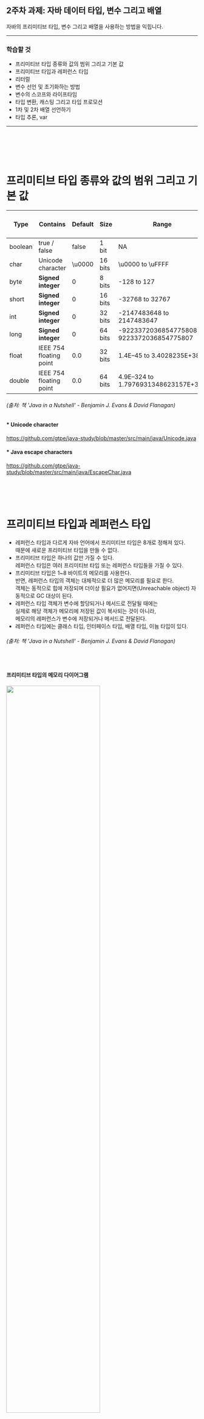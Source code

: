 <br/>

## 2주차 과제: 자바 데이터 타입, 변수 그리고 배열 
자바의 프리미티브 타입, 변수 그리고 배열을 사용하는 방법을 익힙니다.
*** 
### 학습할 것
- 프리미티브 타입 종류와 값의 범위 그리고 기본 값
- 프리미티브 타입과 레퍼런스 타입
- 리터럴
- 변수 선언 및 초기화하는 방법
- 변수의 스코프와 라이프타임
- 타입 변환, 캐스팅 그리고 타입 프로모션
- 1차 및 2차 배열 선언하기
- 타입 추론, var
***
<br/><br/><br/><br/>

# 프리미티브 타입 종류와 값의 범위 그리고 기본 값
|<h4>Type</h4>|<h4>Contains</h4>|<h4>Default</h4>|<h4>Size</h4>|<h4>Range</h4>|
|---|---|---|---|---|
|boolean|true / false|false|1 bit|NA|
|char|Unicode character|\u0000|16 bits|\u0000 to \uFFFF|
|byte|__Signed integer__|0|8 bits|-128 to 127|
|short|__Signed integer__|0|16 bits|-32768 to 32767|
|int|__Signed integer__|0|32 bits|-2147483648 to 2147483647|
|long|__Signed integer__|0|64 bits|-9223372036854775808 to 9223372036854775807|
|float|IEEE 754 floating point|0.0|32 bits|1.4E–45 to 3.4028235E+38|
|double|IEEE 754 floating point|0.0|64 bits|4.9E–324 to 1.7976931348623157E+308|

###### (출처: 책 'Java in a Nutshell' - Benjamin J. Evans & David Flanagan)
#### * Unicode character
https://github.com/gtpe/java-study/blob/master/src/main/java/Unicode.java <br/>
#### * Java escape characters
https://github.com/gtpe/java-study/blob/master/src/main/java/EscapeChar.java <br/>
<br/><br/><br/><br/>

# 프리미티브 타입과 레퍼런스 타입
- 레퍼런스 타입과 다르게 자바 언어에서 프리미티브 타입은 8개로 정해져 있다. <br/>
때문에 새로운 프리미티브 타입을 만들 수 없다. <br/>
- 프리미티브 타입은 하나의 값만 가질 수 있다. <br/>
레퍼런스 타입은 여러 프리미티브 타입 또는 레퍼런스 타입들을 가질 수 있다. <br/>
- 프리미티브 타입은 1~8 바이트의 메모리를 사용한다. <br/>
반면, 레퍼런스 타입의 객체는 대체적으로 더 많은 메모리를 필요로 한다. <br/>
객체는 동적으로 힙에 저장되며 더이상 필요가 없어지면(Unreachable object) 자동적으로 GC 대상이 된다. <br/>
- 레퍼런스 타입 객체가 변수에 할당되거나 메서드로 전달될 때에는 <br/>
실제로 해당 객체가 메모리에 저장된 값이 복사되는 것이 아니라, <br/>
메모리의 레퍼런스가 변수에 저장되거나 메서드로 전달된다.  <br/>
- 레퍼런스 타입에는 클래스 타입, 인터페이스 타입, 배열 타입, 이늄 타입이 있다. <br/>

###### (출처: 책 'Java in a Nutshell' - Benjamin J. Evans & David Flanagan)
<br/>

#### 프리미티브 타입의 메모리 다이어그램
<img src="./images/memory_primitive.png" width="70%" /><br/>
#### 레퍼런스 타입인 배열에 저장된 문자들의 메모리 다이어그램 
<img src="./images/memory_array.png" width="70%" /><br/>
#### 레퍼런스 타입인 String으로 저장된 객체의 메모리 다이어그램 
<img src="./images/memory_string.png" width="70%" /><br/>
###### (이미지 출처: 책 'Think Java, 2nd Edition' - Allen B. Downey, Chris Mayfield)
<br/><br/><br/><br/>

# 리터럴
- 우리가 소스코드에서 변수에 값을 저장할 때 작성한 숫자나 문자 등의 값 자체를 의미한다.
- 예를 들어, "Hello"는 문자 리터럴이고, 74는 정수 리터럴이다.
- 다음과 같은 값들은 리터럴이 될 수 있다.
<pre>
1     1.0     '1'     1L     "one"     true     false      null
</pre>
## String의 리터럴
- String 클래스에 의해 관리되는 String Constant Pool(스트링 상수 풀)에 있는 문자열 리터럴을 <br/>
equals(object) 함수로 비교하여 같으면 기존의 문자열 리터럴을 반환하고, 없으면 이 리터럴을 풀에 새로 저장한 후 반환해준다. <br/>
(String 클래스의 intern() 함수가 반환해준다. intern()은 네이티브 함수이다. 모든 String 리터럴은 intern()을 통해 반환된다.) <br/>
- String Constant Pool(스트링 상수 풀)은 Method Area에 있으며, Method Area는 힙의 Permanent Area에 있다.<br/>
자바8부터는 Permanent Area가 사라지고, Metaspace에 저장되어 GC의 대상이 되었다. <br/>

https://docs.oracle.com/en/java/javase/11/docs/api/java.base/java/lang/String.html#intern() <br/>
https://github.com/gtpe/java-study/blob/master/src/main/java/StringConstantPool.java <br/>
<br/><br/><br/><br/>

# 변수 선언 및 초기화하는 방법
- 변수 타입과 함께 값이 가지는 의미를 지닌 변수 이름을 지정해준다. 
- 보통 변수 이름으로 camel case를 사용한다.
- 자바에서 이미 예약어로 사용중인 이름은 변수 이름으로 사용할 수 없다. 
<pre>
String message;
</pre>
- 아래와 같이 변수를 사용하기 위해서는 반드시 초기화를 해줘야 한다. <br/>
초기화 해주지 않으면 컴파일 에러 발생. 클래스 변수는 초기화 해주지 않아도 컴파일 에러가 발생하지 않는다. <br/>
<pre>
message = "Hello";
</pre>
<br/><br/><br/><br/>

# 변수의 스코프와 라이프타임
### 인스턴스 변수 스코프 
인스턴스가 생성될 때 생성된다. 때문에 인스턴스를 먼저 생성해줘야 한다.
### 클래스 변수 스코프
프로그램이 실행될 때 메모리에 딱 한번만 올라가고, 종료될 때까지 메모리에 살아있다.
### 지역 변수 스코프
- 지역 변수는 메소드나 블록 내에서 선언되어 사용된다. 
- 지역 변수의 스코프는 해당 지역 변수가 선언된 메소드나 블록 내에서만 유지된다. 
<pre>
void method() {
    int i = 0;              // 변수 i 선언. i의 스코프가 시작된다.
    while(i < 10) {         // 이곳도 변수 i의 스코프.
        int j = 0;          // 변수 j 선언. j의 스코프가 시작된다.
        i++;                // 이곳도 변수 i의 스코프. i가 증가된다.
    }                       // j의 스코프가 끝난다.
    System.out.println(i);  // 이곳도 여전히 i의 스코프에 해당.
}                           // i의 스코프가 끝난다. 
</pre>
### for문 변수 스코프 
- for문에 선언한 변수는 for문 내에서만 스코프가 유지된다.
<pre>
for(int count=0; count<10; count++)
    System.out.println(count);
</pre>
<br/><br/><br/><br/>

# 타입 변환, 캐스팅 그리고 타입 프로모션
- 사이즈가 큰 타입에 작은 타입으로 저장하는 경우 자동 타입 변환(타입 프로모션)이 가능하다. <br/>
<pre>
byte a = 12;
short b = 325;
b = a; // 가능.
a = b; // 컴파일 에러 발생. 
</pre>
- 반대로 사이즈가 작은 타입에 큰 타입을 저장하는 경우에는 자동 타입 변환이 불가능하고 <br/>
강제 타입 변환(캐스팅)을 사용해서 강제로 값을 잘라서 저장할 수 있다.<br/>
하지만 작은 타입이 표현할 수 있는 범위를 넘어서기 때문에 오버플로우가 발생한다. <br/>
(오버플로우가 발생해서 사이즈가 작은 타입이 표현할 수 있는 범위를 넘어서면 처음으로 돌아가서 다시 세기 시작한다.)  <br/>
때문에 강제 타입 변환(캐스팅)을 사용할 때에는 주의해서 사용해야 한다.  <br/>
<pre>
byte b1 = 127, b2 = 1;               // byte는 -128부터 127까지 표현 가능하다.
byte sum = (byte) (b1 + b2);         // byte가 표현할 수 있는 범위를 넘어서기 때문에 강제 변환.
System.out.println("# sum: " + sum); // 결과는 byte가 표현할 수 있는 가장 작은 값인 -128가 된다.

byte b3 = -128, b4 = 5;              
byte sum2 = (byte) (b3 - b4);
System.out.println("# sum2: " + sum2); // 결과는 byte가 표현할 수 있는 가장 큰 값으로 돌아가서 123이 된다.
</pre>
- 실수 타입(float, double)은 정수 타입으로 강제 변환(캐스팅)하면 소수점이 버려진다. (자동 타입 변환되지 않는다.)  <br/>
<pre>
double pi = 3.14159; 
int x = (int) pi;      // 소수점이 버려진다. 
</pre>
- 객체에서는 상속관계에 있을 때 자식을 부모로 자동 타입 변환(타입 프로모션)이 가능하다.<br/>
부모를 자식으로 변환하려면 강제 타입 변환(캐스팅)을 해야 한다. <br/>
- 인터페이스를 구현하는 구현체를 인터페이스 타입으로 자동 타입 변환(타입 프로모션)이 가능하다.<br/>
<br/><br/><br/><br/>

# 1차 및 2차 배열 선언하기
# 타입 추론, var

<br/><br/><br/><br/>
